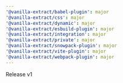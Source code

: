 ```yaml
---
'@vanilla-extract/babel-plugin': major
'@vanilla-extract/css': major
'@vanilla-extract/dynamic': major
'@vanilla-extract/esbuild-plugin': major
'@vanilla-extract/integration': major
'@vanilla-extract/private': major
'@vanilla-extract/snowpack-plugin': major
'@vanilla-extract/vite-plugin': major
'@vanilla-extract/webpack-plugin': major
---
```


Release v1
